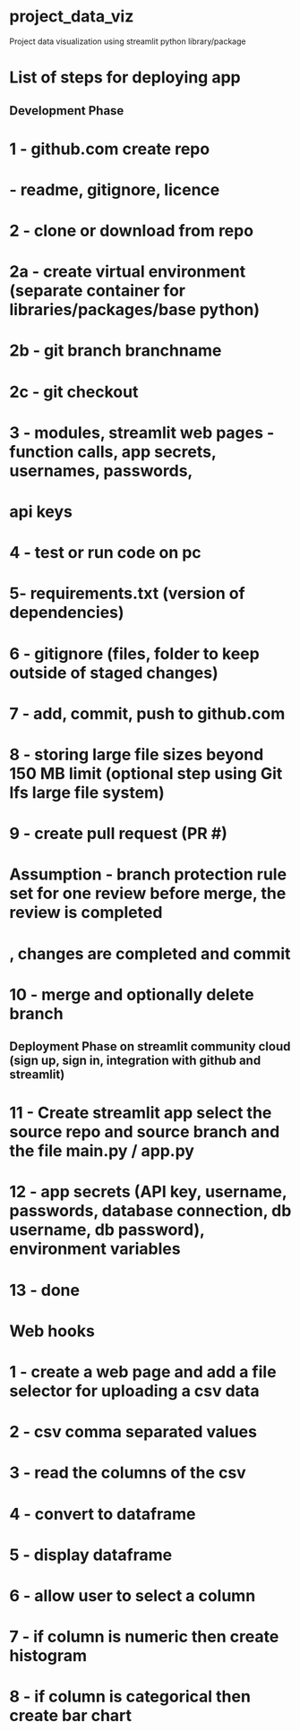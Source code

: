 # project_data_viz
Project data visualization using streamlit python library/package

# List of steps for deploying app

## Development Phase

# 1 - github.com create repo 
#       - readme, gitignore, licence
# 2 - clone or download from repo 


# 2a - create virtual environment (separate container for libraries/packages/base python)

# 2b - git branch branchname 
# 2c - git checkout 

# 3 - modules, streamlit web pages - function calls, app secrets, usernames, passwords, 
#     api keys  

# 4 - test or run code on pc

# 5- requirements.txt (version of dependencies) 

# 6 - gitignore (files, folder to keep outside of staged changes)

# 7 - add, commit, push to github.com 

# 8 - storing large file sizes beyond 150 MB limit (optional step using Git lfs large file system)

# 9 - create pull request (PR #)

# Assumption - branch protection rule set for one review before merge, the review is completed
#               , changes are completed and commit  

# 10 - merge and optionally delete branch

## Deployment Phase on streamlit community cloud (sign up, sign in, integration with github and streamlit)

# 11 - Create streamlit app select the source repo and source branch and the file main.py / app.py

# 12 - app secrets (API key, username, passwords, database connection, db username, db password), environment variables

# 13 - done

# Web hooks 

#





# 1 - create a web page and add a file selector for uploading a csv data
# 2 - csv comma separated values 
# 3 - read the columns of the csv
# 4 - convert to dataframe
# 5 - display dataframe
# 6 - allow user to select a column
# 7 - if column is numeric then create histogram
# 8 - if column is categorical then create bar chart
